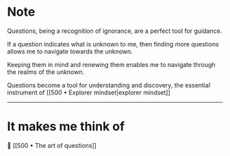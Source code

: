 # Note

Questions, being a recognition of ignorance, are a perfect tool for guidance. 

If a question indicates what is unknown to me, then finding more questions allows me to navigate towards the unknown.

Keeping them in mind and renewing them enables me to navigate through the realms of the unknown.

Questions become a tool for understanding and discovery, the essential instrument of [[500 • Explorer mindset|explorer mindset]]

---
# It makes me think of

📄 [[500 • The art of questions]]
